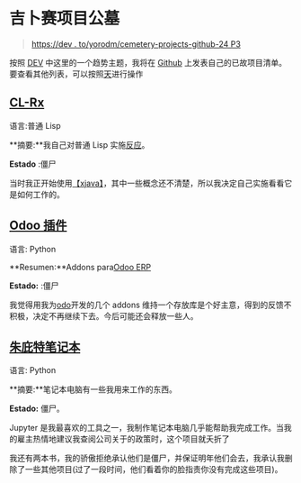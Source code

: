 # 吉卜赛项目公墓

> [https://dev . to/yorodm/cemetery-projects-github-24 P3](https://dev.to/yorodm/cementerio-proyectos-github-24p3)

按照 [DEV](http://dev.to) 中这里的一个趋势主题，我将在 [Github](http://github.com/yorodm) 上发表自己的已故项目清单。要查看其他列表，可以按照[天](http://dev.to/t/graveyard)进行操作

## [](#clrx)[CL-Rx](http://github.com/yorodm/cl-rx)

语言:普通 Lisp

**摘要:**我自己对普通 Lisp 实施[反应](http://reactivex.io)。

**Estado** :僵尸

当时我正开始使用[【xjava】](http://github.com/ReactiveX/RxJava)，其中一些概念还不清楚，所以我决定自己实施看看它是如何工作的。

## [](#odoo-addons)[Odoo 插件](https://github.com/yorodm/odoo-addons)

语言: Python

**Resumen:**Addons para[Odoo ERP](http://www.odoo.com)

**Estado:** :僵尸

我觉得用我为[odo](http://www.odoo.com)开发的几个 addons 维持一个存放库是个好主意，得到的反馈不积极，决定不再继续下去。今后可能还会释放一些人。

## [](#jupyter-notebooks)[朱庇特笔记本](https://github.com/yorodm/jupyter-notebooks)

语言: Python

**摘要:**笔记本电脑有一些我用来工作的东西。

**Estado:** 僵尸。

Jupyter 是我最喜欢的工具之一，我制作笔记本电脑几乎能帮助我完成工作。当我的雇主热情地建议我查阅公司关于的政策时，这个项目就夭折了

我还有两本书，我的骄傲拒绝承认他们是僵尸，并保证明年他们会去，我承认我删除了一些其他项目(过了一段时间，他们看着你的脸指责你没有完成这些项目)。